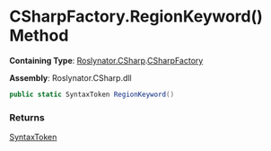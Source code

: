 # CSharpFactory\.RegionKeyword\(\) Method

**Containing Type**: [Roslynator.CSharp](../../README.md)\.[CSharpFactory](../README.md)

**Assembly**: Roslynator\.CSharp\.dll

```csharp
public static SyntaxToken RegionKeyword()
```

### Returns

[SyntaxToken](https://docs.microsoft.com/en-us/dotnet/api/microsoft.codeanalysis.syntaxtoken)

